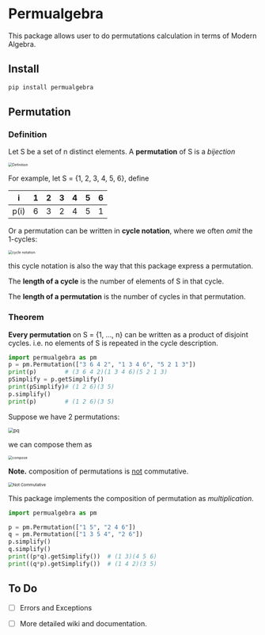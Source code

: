 # Permualgebra

This package allows user to do permutations calculation in terms of Modern Algebra.

## Install

```bash
pip install permualgebra
```

## Permutation

### Definition

Let S be a set of n distinct elements. A **permutation** of S is a *bijection*

<img src="./pics/defn.png" alt="Definition" style="zoom:50%;" />

For example, let S = {1, 2, 3, 4, 5, 6}, define

|i|1|2|3|4|5|6|
|:---:|:---|:---|:---|:---|:---|:---|
|p(i)|6|3|2|4|5|1|

Or a permutation can be written in **cycle notation**, where we often *omit* the 1-cycles:

<img src="./pics/cycle.png" alt="cycle notation" style="zoom:50%;" />

this cycle notation is also the way that this package express a permutation.

The **length of a cycle** is the number of elements of S in that cycle.

The **length of a permutation** is the number of cycles in that permutation.

### Theorem

**Every permutation** on S = {1, ..., n} can be written as a product of disjoint cycles. i.e. no elements of S is repeated in the cycle description.

```python
import permualgebra as pm
p = pm.Permutation(["3 6 4 2", "1 3 4 6", "5 2 1 3"])
print(p)		# (3 6 4 2)(1 3 4 6)(5 2 1 3)
pSimplify = p.getSimplify()
print(pSimplify)# (1 2 6)(3 5)
p.simplify()
print(p)		# (1 2 6)(3 5)
```



Suppose we have 2 permutations: 

<img src="./pics/pq.png" alt="pq" style="zoom: 67%;" />

we can compose them as

<img src="./pics/compose.png" alt="compose" style="zoom: 50%;" />

**Note.** composition of permutations is <ins>not</ins> commutative.

<img src="./pics/not_commutative.png" alt="Not Commutative" style="zoom:58%;" />

This package implements the composition of permutation as *multiplication*. 

```python
import permualgebra as pm

p = pm.Permutation(["1 5", "2 4 6"])
q = pm.Permutation(["1 3 5 4", "2 6"])
p.simplify()
q.simplify()
print((p*q).getSimplify())	# (1 3)(4 5 6)
print((q*p).getSimplify())	# (1 4 2)(3 5)
```



## To Do

* [ ] Errors and Exceptions
* [ ] More detailed wiki and documentation. 



